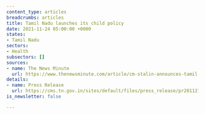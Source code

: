 ```yaml
---
content_type: articles
breadcrumbs: articles
title: Tamil Nadu launches its child policy
date: 2021-11-24 05:00:00 +0000
states:
- Tamil Nadu
sectors:
- Health
subsectors: []
sources:
- name: The News Minute
  url: https://www.thenewsminute.com/article/cm-stalin-announces-tamil-nadu-state-child-policy-157852
details:
- name: Press Release
  url: https://cms.tn.gov.in/sites/default/files/press_release/pr201121d.jpg
is_newsletter: false

---
```

